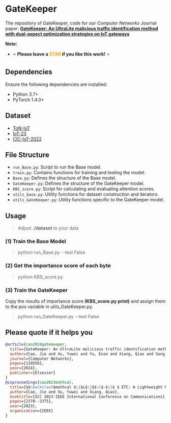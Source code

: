 # GateKeeper
The repository of GateKeeper, code for our *Computer Networks* Journal paper: [**GateKeeper: An UltraLite malicious traffic identification method with dual-aspect optimization strategies on IoT gateways**](https://www.sciencedirect.com/science/article/abs/pii/S1389128624003888)

**Note:**
- ⭐ **Please leave a <font color='orange'>STAR</font> if you like this work!** ⭐

## Dependencies
Ensure the following dependencies are installed:
- Python 3.7+
- PyTorch 1.4.0+

## Dataset
- [ToN-IoT](https://research.unsw.edu.au/projects/toniot-datasets)
- [IoT-23](https://www.stratosphereips.org/datasets-iot23)
- [CIC-IoT-2022](https://www.unb.ca/cic/datasets/iotdataset-2022.html)
  

## File Structure

- `run_Base.py`: Script to run the Base model.
- `train.py`: Contains functions for training and testing the model.
- `Base.py`: Defines the structure of the Base model.
- `GateKeeper.py`: Defines the structure of the GateKeeper model.
- `KBS_score.py`: Script for calculating and evaluating attention scores.
- `utils_base.py`: Utility functions for dataset construction and iterators.
- `utils_GateKeeper.py`: Utility functions specific to the GateKeeper model.

  
## Usage 
> Adjust **./dataset** to your data
### (1) Train the Base Model
> python run_Base.py --test False
### (2) Get the importance score of each byte 
> python KBS_score.py
### (3) Train the GateKeeper
Copy the results of importance score **(KBS_score.py print)** and assign them to the pos variable in utils_GateKeeper.py.
> python run_GateKeeper.py --test False


## Please quote if it helps you
```bibtex
@article{cao2024gatekeeper,
  title={GateKeeper: An UltraLite malicious traffic identification method with dual-aspect optimization strategies on IoT gateways},
  author={Cao, Jie and Xu, Yuwei and Yu, Enze and Xiang, Qiao and Song, Kehui and He, Liang and Cheng, Guang},
  journal={Computer Networks},
  pages={110556},
  year={2024},
  publisher={Elsevier}
}
@inproceedings{cao2023mathcal,
  title={$$\backslash$mathcal $\{$L$\}$$\{$-$\}$ $ ETC: A Lightweight Model Based on Key Bytes Selection for Encrypted Traffic Classification},
  author={Cao, Jie and Xu, Yuwei and Xiang, Qiao},
  booktitle={ICC 2023-IEEE International Conference on Communications},
  pages={2370--2375},
  year={2023},
  organization={IEEE}
}
